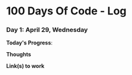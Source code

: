 # 100 Days Of Code - Log

### Day 1: April 29, Wednesday

**Today's Progress**: 

**Thoughts** 

**Link(s) to work**

